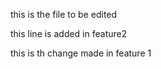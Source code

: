 this is the file to be edited

this line is added in feature2

this is th change made in feature 1


